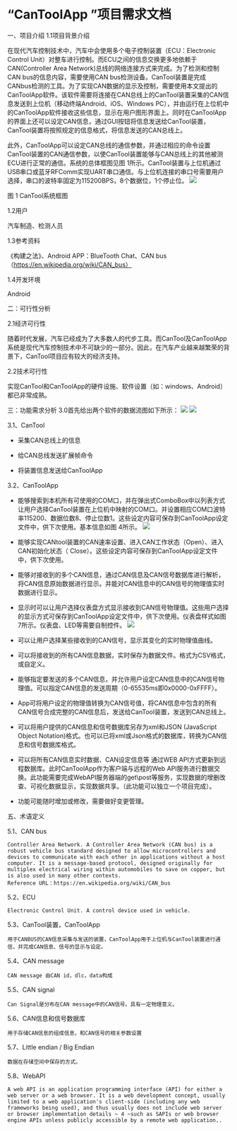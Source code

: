 # “CanToolApp ”项目需求文档 #
一、项目介绍
1.1项目背景介绍

在现代汽车控制技术中，汽车中会使用多个电子控制装置（ECU：Electronic Control Unit）对整车进行控制。而ECU之间的信息交换更多地依赖于CAN(Controller Area Network)总线的网络连接方式来完成。为了检测和控制CAN bus的信息内容，需要使用CAN bus检测设备。CanTool装置是完成CANbus检测的工具。为了实现CAN数据的显示及控制，需要使用本文提出的CanToolApp软件。该软件需要将连接在CAN总线上的CanTool装置采集的CAN信息发送到上位机（移动终端Android、iOS、Windows PC），并由运行在上位机中的CanToolApp软件接收这些信息，显示在用户图形界面上。同时在CanToolApp的界面上还可以设定CAN信息，通过GUI按钮将信息发送给CanTool装置，CanTool装置将按照规定的信息格式，将信息发送的CAN总线上。

此外，CanToolApp可以设定CAN总线的通信参数，并通过相应的命令设置CanTool装置的CAN通信参数，以使CanTool装置能够与CAN总线上的其他被测ECU进行正常的通信。系统的总体框图见图 1所示。CanTool装置与上位机通过USB串口或蓝牙RFComm实现UART串口通信。与上位机连接的串口号需要用户选择，串口的波特率固定为115200BPS，8个数据位，1个停止位。
![](https://i.imgur.com/ZWB2vuX.png)

图 1 CanTool系统框图

1.2用户

汽车制造、检测人员

1.3参考资料

《构建之法》、Android APP：BlueTooth Chat、CAN bus（https://en.wikipedia.org/wiki/CAN_bus）
	

1.4开发环境

Android


二：可行性分析

2.1经济可行性

随着时代发展，汽车已经成为了大多数人的代步工具。而CanTool及CanToolApp系统是现代汽车控制技术中不可缺少的一部分。因此，在汽车产业越来越繁荣的背景下，CanTool项目应有较大的经济支持。

2.2技术可行性

实现CanTool和CanToolApp的硬件设施、软件设置（如：windows、Android）都已非常成熟。


三：功能需求分析
3.0首先给出两个软件的数据流图如下所示：
![](https://i.imgur.com/pcxKlPx.jpg)
![](https://i.imgur.com/0GqgXpD.png)

3.1、CanTool

- 采集CAN总线上的信息

- 给CAN总线发送扩展帧命令

- 将装置信息发送给CanToolApp


3.2、CanToolApp

- 能够搜索到本机所有可使用的COM口，并在弹出式ComboBox中以列表方式让用户选择CanTool装置在上位机中映射的COM口。并设置相应COM口波特率115200、数据位数8、停止位数1。这些设定内容可保存到CanToolApp设定文件中，供下次使用。基本信息如图 4所示。
![](https://i.imgur.com/rP35i1L.png)
 
- 能够实现CANtool装置的CAN速率设置、进入CAN工作状态（Open）、进入CAN初始化状态（ Close）。这些设定内容可保存到CanToolApp设定文件中，供下次使用。

- 能够对接收到的多个CAN信息，通过CAN信息及CAN信号数据库进行解析，将CAN信息原始数据进行显示。并能对CAN信息中的CAN信号的物理值实时数据进行显示。

- 显示时可以让用户选择仪表盘方式显示接收到CAN信号物理值。这些用户选择的显示方式可保存到CanToolApp设定文件中，供下次使用。仪表盘样式如图 7所示。仪表盘、LED等需要自制控件。
![](https://i.imgur.com/VAQHk9O.png)

- 可以让用户选择某些接收到的CAN信号，显示其变化的实时物理值曲线。
- 可以将接收到的所有CAN信息数据，实时保存为数据文件。格式为CSV格式，或自定义。

- 能够指定要发送的多个CAN信息，并允许用户设定CAN信息中的CAN信号物理值。可以指定CAN信息的发送周期（0-65535ms即0x0000-0xFFFF）。

- App可将用户设定的物理值转换为CAN信号值，将CAN信息中包含的所有CAN信号合成完整的CAN信息后，发送给CanTool装置，发送到CAN总线上。
 
- 可以将用户提供的CAN信息和信号数据库另存为xml和JSON (JavaScript Object Notation)格式。也可以已将xml或Json格式的数据库，转换为CAN信息和信号数据库格式。

- 可以将所有CAN信息实时数据、CAN设定信息等 通过WEB API方式更新到远程数据库。此时CanToolApp作为客户端与远程的Web API服务进行数据交换。此功能需要完成WebAPI服务器端的get\post等服务，实现数据的增删改查、可视化数据显示，实现数据共享。（此功能可以独立一个项目完成）。

- 功能可能随时增加或修改，需要做好变更管理。


五、术语定义

5.1、CAN bus

	Controller Area Network. A Controller Area Network (CAN bus) is a robust vehicle bus standard designed to allow microcontrollers and devices to communicate with each other in applications without a host computer. It is a message-based protocol, designed originally for multiplex electrical wiring within automobiles to save on copper, but is also used in many other contexts. 
	Reference URL：https://en.wikipedia.org/wiki/CAN_bus

5.2、ECU

	Electronic Control Unit. A control device used in vehicle.

5.3、CanTool装置，CanToolApp

	用于CANBUS的CAN信息采集与发送的装置，CanToolApp用于上位机与CanTool装置进行通信，并完成CAN信息、信号的显示与设定。
	
5.4、CAN message
	
	CAN message 由CAN id，dlc，data构成

5.5、CAN signal

	Can Signal是分布在CAN message中的CAN信号。具有一定物理意义。

5.6、CAN信息和信号数据库

	用于存储CAN信息的组成信息，和CAN信号的相关参数设置

5.7、Little endian / Big Endian
	
	数据在存储空间中保存的方式。

5.8、WebAPI

	A web API is an application programming interface (API) for either a web server or a web browser. It is a web development concept, usually limited to a web application's client-side (including any web frameworks being used), and thus usually does not include web server or browser implementation details ~ 4 ~such as SAPIs or web browser engine APIs unless publicly accessible by a remote web application..
